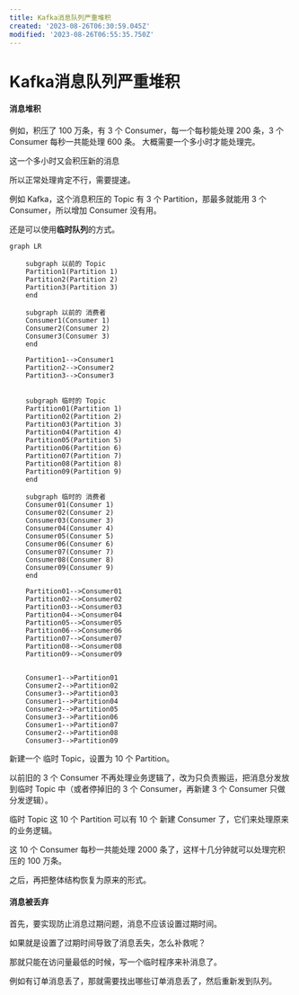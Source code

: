 ```yaml
---
title: Kafka消息队列严重堆积
created: '2023-08-26T06:30:59.045Z'
modified: '2023-08-26T06:55:35.750Z'
---
```


# Kafka消息队列严重堆积

#### 消息堆积
例如，积压了 100 万条，有 3 个 Consumer，每一个每秒能处理 200 条，3 个 Consumer 每秒一共能处理 600 条。 大概需要一个多小时才能处理完。

这一个多小时又会积压新的消息

所以正常处理肯定不行，需要提速。

例如 Kafka，这个消息积压的 Topic 有 3 个 Partition，那最多就能用 3 个 Consumer，所以增加 Consumer 没有用。

还是可以使用**临时队列**的方式。

```mermaid
graph LR

    subgraph 以前的 Topic
    Partition1(Partition 1)
    Partition2(Partition 2)
    Partition3(Partition 3)
    end

    subgraph 以前的 消费者
    Consumer1(Consumer 1)
    Consumer2(Consumer 2)
    Consumer3(Consumer 3)
    end

    Partition1-->Consumer1
    Partition2-->Consumer2
    Partition3-->Consumer3
    

    subgraph 临时的 Topic
    Partition01(Partition 1)
    Partition02(Partition 2)
    Partition03(Partition 3)
    Partition04(Partition 4)
    Partition05(Partition 5)
    Partition06(Partition 6)
    Partition07(Partition 7)
    Partition08(Partition 8)
    Partition09(Partition 9)
    end

    subgraph 临时的 消费者
    Consumer01(Consumer 1)
    Consumer02(Consumer 2)
    Consumer03(Consumer 3)
    Consumer04(Consumer 4)
    Consumer05(Consumer 5)
    Consumer06(Consumer 6)
    Consumer07(Consumer 7)
    Consumer08(Consumer 8)
    Consumer09(Consumer 9)
    end

    Partition01-->Consumer01
    Partition02-->Consumer02
    Partition03-->Consumer03
    Partition04-->Consumer04
    Partition05-->Consumer05
    Partition06-->Consumer06
    Partition07-->Consumer07
    Partition08-->Consumer08
    Partition09-->Consumer09


    Consumer1-->Partition01
    Consumer2-->Partition02
    Consumer3-->Partition03
    Consumer1-->Partition04
    Consumer2-->Partition05
    Consumer3-->Partition06
    Consumer1-->Partition07
    Consumer2-->Partition08
    Consumer3-->Partition09
```
新建一个 临时 Topic，设置为 10 个 Partition。

以前旧的 3 个 Consumer 不再处理业务逻辑了，改为只负责搬运，把消息分发放到临时 Topic 中（或者停掉旧的 3 个 Consumer，再新建 3 个 Consumer 只做分发逻辑）。

临时 Topic 这 10 个 Partition 可以有 10 个 新建 Consumer 了，它们来处理原来的业务逻辑。

这 10 个 Consumer 每秒一共能处理 2000 条了，这样十几分钟就可以处理完积压的 100 万条。

之后，再把整体结构恢复为原来的形式。

#### 消息被丢弃
首先，要实现防止消息过期问题，消息不应该设置过期时间。

如果就是设置了过期时间导致了消息丢失，怎么补救呢？

那就只能在访问量最低的时候，写一个临时程序来补消息了。

例如有订单消息丢了，那就需要找出哪些订单消息丢了，然后重新发到队列。

